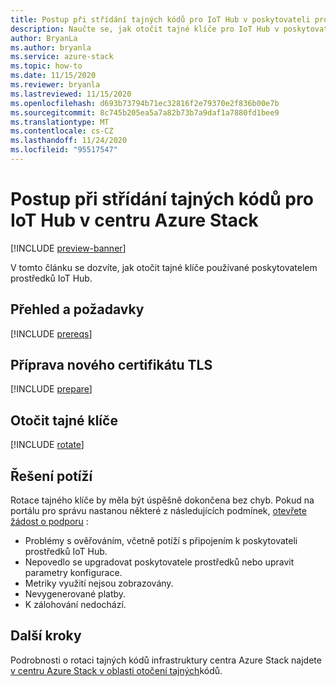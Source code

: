 ```yaml
---
title: Postup při střídání tajných kódů pro IoT Hub v poskytovateli prostředků centra Azure Stack
description: Naučte se, jak otočit tajné klíče pro IoT Hub v poskytovateli prostředků Azure Stack hub.
author: BryanLa
ms.author: bryanla
ms.service: azure-stack
ms.topic: how-to
ms.date: 11/15/2020
ms.reviewer: bryanla
ms.lastreviewed: 11/15/2020
ms.openlocfilehash: d693b73794b71ec32816f2e79370e2f836b00e7b
ms.sourcegitcommit: 8c745b205ea5a7a82b73b7a9daf1a7880fd1bee9
ms.translationtype: MT
ms.contentlocale: cs-CZ
ms.lasthandoff: 11/24/2020
ms.locfileid: "95517547"
---
```

# <a name="how-to-rotate-secrets-for-iot-hub-on-azure-stack-hub"></a>Postup při střídání tajných kódů pro IoT Hub v centru Azure Stack

[!INCLUDE [preview-banner](../includes/iot-hub-preview.md)]

V tomto článku se dozvíte, jak otočit tajné klíče používané poskytovatelem prostředků IoT Hub.

## <a name="overview-and-prerequisites"></a>Přehled a požadavky

[!INCLUDE [prereqs](../includes/resource-provider-va-rotate-secrets-prereqs.md)]

## <a name="prepare-a-new-tls-certificate"></a>Příprava nového certifikátu TLS

[!INCLUDE [prepare](../includes/resource-provider-va-rotate-secrets-prepare.md)]

## <a name="rotate-secrets"></a>Otočit tajné klíče

[!INCLUDE [rotate](../includes/resource-provider-va-rotate-secrets-rotate.md)]

## <a name="troubleshooting"></a>Řešení potíží

Rotace tajného klíče by měla být úspěšně dokončena bez chyb. Pokud na portálu pro správu nastanou některé z následujících podmínek, [otevřete žádost o podporu](azure-stack-manage-basics.md#where-to-get-support) :

   - Problémy s ověřováním, včetně potíží s připojením k poskytovateli prostředků IoT Hub.
   - Nepovedlo se upgradovat poskytovatele prostředků nebo upravit parametry konfigurace.
   - Metriky využití nejsou zobrazovány.
   - Nevygenerované platby.
   - K zálohování nedochází.

## <a name="next-steps"></a>Další kroky

Podrobnosti o rotaci tajných kódů infrastruktury centra Azure Stack najdete [v centru Azure Stack v oblasti otočení tajných](azure-stack-rotate-secrets.md)kódů.